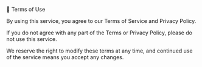📄 Terms of Use

By using this service, you agree to our Terms of Service and Privacy Policy.

If you do not agree with any part of the Terms or Privacy Policy, please do not use this service.

We reserve the right to modify these terms at any time, and continued use of the service means you accept any changes.

